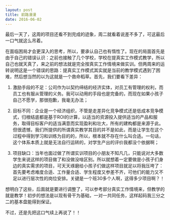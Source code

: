 ```yaml
---
layout: post
title: 前路漫漫
date: 2016-06-02
---
```

最后一天了，这周的项目还看不到完成的迹象，周二就看着说差不多了，可这最后一口气就这么吊着。

在面临困局才会更深入的思考，所以，要承认自己也有惰性了。现在的局面首先是由于自己的错误认识：之前也接触了几个学校，学校在提真实工作模式教学，所以自己也就天真了，来之前的想法就是完全按真实工作情境来做实训。但两周来的运转说明这是一个错误的思路：提真实工作模式其实就是当前的教学模式遇到了困难，然后想当然的以为这就是一个救命稻草。首先，我们要看下差异：

1. 激励手段的不足：公司作为以契约缔结的经济实体，对员工有管理的权利，而员工也有服从管理的义务。我可以动用的手段也是完备的，而现在如果小孩子自己不愿学，那很抱歉，我毫无办法；

2. 目标不同：企业是一个经济组织，不管是走差异化竞争模式还是低成本竞争模式，归根结底都是基于ROI的计算，以适当的资源投入提供适当的产品和服务，取得目标客户的适当满意而实现盈利和壮大，所有的建构都是来源于此。但很遗憾，我们所提供的所谓真实教学其目的并不是如此，而是让学生在这个过程中得到学习和训练为目的的，所以，根本就不存在什么叫合适。一句话，这个体系本质上就是无法自行运转的，对学生产出的评价我都没个依据啊；

3. 项目缺口：当年也面过做了所谓实训项目的小朋友不知凡几，只能说对大多数学生来说这样的项目做了和没做没啥区别。所以就想着一定要做是小孩子们身边的真实需求的项目，可天天琢磨给小孩子们做这样项目就足以将我压垮了：首先要考虑难度合适、工作量合适、学生程度又参差不齐，可他们的能力又不足以进行层次性的岗位安排。关键是一个班30多个人啊，这得多少项目啊？！

想明白了这些，后面就是要进行调整了，可以参考部分真实工作情境来，但教学的就是教学！初步的想法是以现有骨干为基础，一对一共同任务，这样起码我三分之二的基本盘能得到保证。

不过，还是先把这口气续上再说了！！
